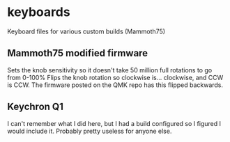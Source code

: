 # keyboards
Keyboard files for various custom builds (Mammoth75)

## Mammoth75 modified firmware
Sets the knob sensitivity so it doesn't take 50 million full rotations to go from 0-100%
Flips the knob rotation so clockwise is... clockwise, and CCW is CCW.  The firmware posted on the QMK repo has this flipped backwards.



## Keychron Q1
I can't remember what I did here, but I had a build configured so I figured I would include it.  Probably pretty useless for anyone else.
